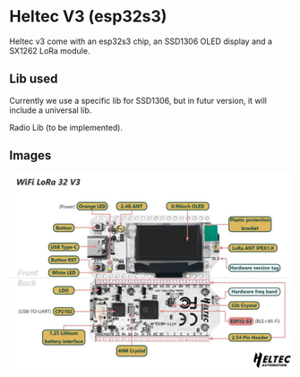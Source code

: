 # Heltec V3 (esp32s3)

Heltec v3 come with an esp32s3 chip, an SSD1306 OLED display and a SX1262 LoRa module.

## Lib used

Currently we use a specific lib for SSD1306, but in futur version, it will include a universal lib.

Radio Lib (to be implemented).

## Images

![heltec-v3](/_static/heltec-v3.jpg)
